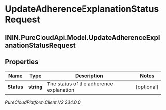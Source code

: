 # UpdateAdherenceExplanationStatusRequest

## ININ.PureCloudApi.Model.UpdateAdherenceExplanationStatusRequest

## Properties

|Name | Type | Description | Notes|
|------------ | ------------- | ------------- | -------------|
| **Status** | **string** | The status of the adherence explanation | [optional] |



_PureCloudPlatform.Client.V2 234.0.0_
